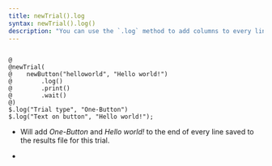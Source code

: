 ```yaml
---
title: newTrial().log
syntax: newTrial().log()
description: "You can use the `.log` method to add columns to every line corresponding to this trial that is logged in the results file. You can add as many `.log` as you want."
---
```


<!--more-->

<pre><code class="language-diff-javascript diff-highlight try-data">
@
@newTrial(
@    newButton("helloworld", "Hello world!")
@        .log()
@        .print()
@        .wait()
@)
$.log("Trial type", "One-Button")
$.log("Text on button", "Hello world!");
</code></pre>

+ Will add *One-Button* and *Hello world!* to the end of every line saved to the results file for this trial.

+ 		
